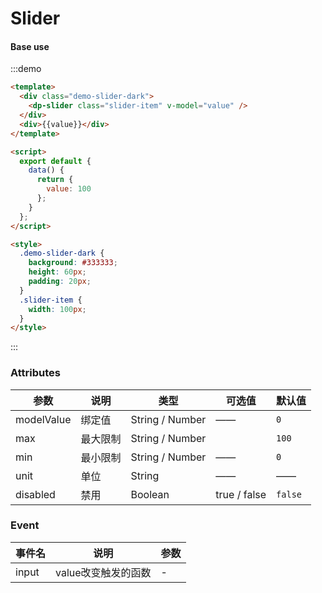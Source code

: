 # Slider

#### Base use

:::demo

```html
<template>
  <div class="demo-slider-dark">
    <dp-slider class="slider-item" v-model="value" />
  </div>
  <div>{{value}}</div>
</template>

<script>
  export default {
    data() {
      return {
        value: 100
      };
    }
  };
</script>

<style>
  .demo-slider-dark {
    background: #333333;
    height: 60px;
    padding: 20px;
  }
  .slider-item {
    width: 100px;
  }
</style>
```

:::

### Attributes

| 参数       | 说明     | 类型            | 可选值       | 默认值  |
| ---------- | -------- | --------------- | ------------ | ------- |
| modelValue | 绑定值   | String / Number | ——           | `0`     |
| max        | 最大限制 | String / Number |              | `100`   |
| min        | 最小限制 | String / Number | ——           | `0`     |
| unit       | 单位     | String          | ——           | ——      |
| disabled   | 禁用     | Boolean         | true / false | `false` |

### Event
| 事件名   | 说明            | 参数   |
| ------- | -------------- | --------- |
| input   | value改变触发的函数            | -   |